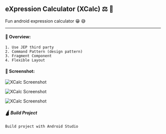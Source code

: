 ## eXpression Calculator (XCalc) ⚖ 🐉

Fun android expression calculator 😁 😅

---

#### 🐨 Overview: 

    1. Use JEP third party
    2. Command Pattern (design pattern)
    3. Fragment Component
    4. Flexible Layout

#### 🎨 Screenshot:

![XCalc Screenshot](https://github.com/M90K7/xCalc/Screenshot/Screenshot_2019-12-29-22-11-53.png "Logo Title Text 1")

![XCalc Screenshot](https://github.com/M90K7/xCalc/Screenshot/Screenshot_2019-12-29-22-12-08.png "Logo Title Text 1")

![XCalc Screenshot](https://github.com/M90K7/xCalc/Screenshot/Screenshot_2019-12-29-22-12-23.png "Logo Title Text 1")

##### 🛕 Build Project

    Build project with Android Studio
